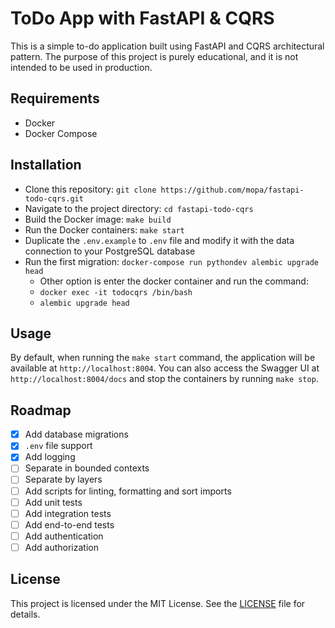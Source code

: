 # ToDo App with FastAPI & CQRS

This is a simple to-do application built using FastAPI and CQRS architectural pattern. The purpose of this project is purely educational, and it is not intended to be used in production.

## Requirements

- Docker
- Docker Compose

## Installation

- Clone this repository: `git clone https://github.com/mopa/fastapi-todo-cqrs.git`
- Navigate to the project directory: `cd fastapi-todo-cqrs`
- Build the Docker image: `make build`
- Run the Docker containers: `make start`
- Duplicate the `.env.example` to `.env` file and modify it with the data connection to your PostgreSQL database
- Run the first migration: `docker-compose run pythondev alembic upgrade head`
    - Other option is enter the docker container and run the command:
    - `docker exec -it todocqrs /bin/bash`
    - `alembic upgrade head`

## Usage

By default, when running the `make start` command, the application will be available at `http://localhost:8004`. You 
can also access the Swagger UI at `http://localhost:8004/docs` and stop the containers by running `make stop`.

## Roadmap

- [x] Add database migrations
- [x] `.env` file support
- [x] Add logging
- [ ] Separate in bounded contexts
- [ ] Separate by layers
- [ ] Add scripts for linting, formatting and sort imports
- [ ] Add unit tests
- [ ] Add integration tests
- [ ] Add end-to-end tests
- [ ] Add authentication
- [ ] Add authorization

## License

This project is licensed under the MIT License. See the [LICENSE](LICENSE) file for details.
